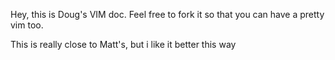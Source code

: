 Hey, this is Doug's VIM doc.  Feel free to fork it so that you can have a pretty vim too.  

This is really close to Matt's, but i like it better this way
